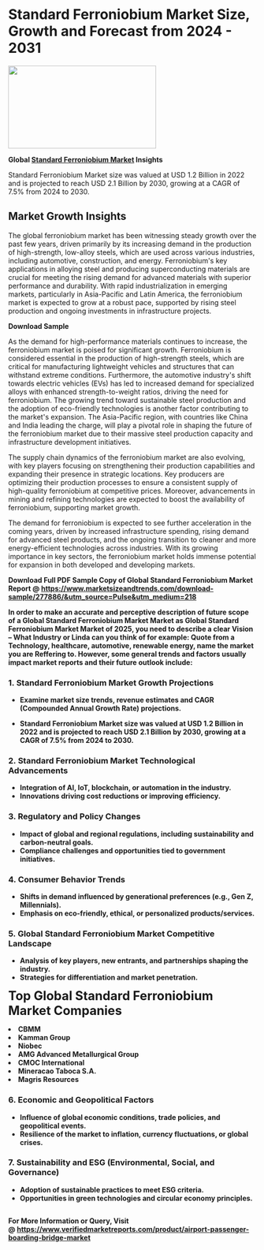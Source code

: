 <H1>Standard Ferroniobium Market Size, Growth and Forecast from 2024 - 2031</H1><img class="aligncenter size-medium wp-image-584254" src="https://thirdeyenews.in/wp-content/uploads/2024/09/Global-Market-Research-300x168.jpeg" alt="" width="300" height="168" /><p><strong>Global&nbsp;<a href="https://www.marketsizeandtrends.com/download-sample/277886/&amp;utm_source=Pulse&amp;utm_medium=218">Standard Ferroniobium Market</a> Insights</strong></p><p>Standard Ferroniobium Market size was valued at USD 1.2 Billion in 2022 and is projected to reach USD 2.1 Billion by 2030, growing at a CAGR of 7.5% from 2024 to 2030.</p><p><h2>Market Growth Insights</h2> <p>The global ferroniobium market has been witnessing steady growth over the past few years, driven primarily by its increasing demand in the production of high-strength, low-alloy steels, which are used across various industries, including automotive, construction, and energy. Ferroniobium's key applications in alloying steel and producing superconducting materials are crucial for meeting the rising demand for advanced materials with superior performance and durability. With rapid industrialization in emerging markets, particularly in Asia-Pacific and Latin America, the ferroniobium market is expected to grow at a robust pace, supported by rising steel production and ongoing investments in infrastructure projects.</p> <p><strong>Download Sample</strong></p> <p>As the demand for high-performance materials continues to increase, the ferroniobium market is poised for significant growth. Ferroniobium is considered essential in the production of high-strength steels, which are critical for manufacturing lightweight vehicles and structures that can withstand extreme conditions. Furthermore, the automotive industry's shift towards electric vehicles (EVs) has led to increased demand for specialized alloys with enhanced strength-to-weight ratios, driving the need for ferroniobium. The growing trend toward sustainable steel production and the adoption of eco-friendly technologies is another factor contributing to the market's expansion. The Asia-Pacific region, with countries like China and India leading the charge, will play a pivotal role in shaping the future of the ferroniobium market due to their massive steel production capacity and infrastructure development initiatives.</p> <p>The supply chain dynamics of the ferroniobium market are also evolving, with key players focusing on strengthening their production capabilities and expanding their presence in strategic locations. Key producers are optimizing their production processes to ensure a consistent supply of high-quality ferroniobium at competitive prices. Moreover, advancements in mining and refining technologies are expected to boost the availability of ferroniobium, supporting market growth.</p> <p>The demand for ferroniobium is expected to see further acceleration in the coming years, driven by increased infrastructure spending, rising demand for advanced steel products, and the ongoing transition to cleaner and more energy-efficient technologies across industries. With its growing importance in key sectors, the ferroniobium market holds immense potential for expansion in both developed and developing markets.</p> <p><strong></p><p><span class=""><strong>Download Full PDF Sample Copy of Global Standard Ferroniobium Market Report</strong> @ <a href="https://www.marketsizeandtrends.com/download-sample/277886/&amp;utm_source=Pulse&amp;utm_medium=218" target="_blank">https://www.marketsizeandtrends.com/download-sample/277886/&amp;utm_source=Pulse&amp;utm_medium=218</a></span></p><p>In order to make an accurate and perceptive description of future scope of a Global&nbsp;Standard Ferroniobium Market Market as Global&nbsp;Standard Ferroniobium Market Market of 2025, you need to describe a clear Vision &ndash; What Industry or Linda can you think of for example: Quote from a Technology, healthcare, automotive, renewable energy, name the market you are Reffering to. However, some general trends and factors usually impact market reports and their future outlook include:</p><h3>1.&nbsp;<strong>Standard Ferroniobium Market Growth Projections</strong></h3><ul><li>Examine market size trends, revenue estimates and CAGR (Compounded Annual Growth Rate) projections.</li><li><p>Standard Ferroniobium Market size was valued at USD 1.2 Billion in 2022 and is projected to reach USD 2.1 Billion by 2030, growing at a CAGR of 7.5% from 2024 to 2030.</p></li></ul><h3>2.&nbsp;<strong>Standard Ferroniobium Market Technological Advancements</strong></h3><ul><li>Integration of AI, IoT, blockchain, or automation in the industry.</li><li>Innovations driving cost reductions or improving efficiency.</li></ul><h3>3.&nbsp;<strong>Regulatory and Policy Changes</strong></h3><ul><li>Impact of global and regional regulations, including sustainability and carbon-neutral goals.</li><li>Compliance challenges and opportunities tied to government initiatives.</li></ul><h3>4.&nbsp;<strong>Consumer Behavior Trends</strong></h3><ul><li>Shifts in demand influenced by generational preferences (e.g., Gen Z, Millennials).</li><li>Emphasis on eco-friendly, ethical, or personalized products/services.</li></ul><h3>5.&nbsp;<strong>Global Standard Ferroniobium Market Competitive Landscape</strong></h3><ul><li>Analysis of key players, new entrants, and partnerships shaping the industry.</li><li>Strategies for differentiation and market penetration.</li></ul><p data-pm-slice="1 1 []"><span style="color: inherit; font-family: inherit; font-size: 25px;">Top Global Standard Ferroniobium Market Companies</span></p><div class="" data-test-id=""><p><li>CBMM</li><li> Kamman Group</li><li> Niobec</li><li> AMG Advanced Metallurgical Group</li><li> CMOC International</li><li> Mineracao Taboca S.A.</li><li> Magris Resources</li></p></div><h3>6.&nbsp;<strong>Economic and Geopolitical Factors</strong></h3><ul><li>Influence of global economic conditions, trade policies, and geopolitical events.</li><li>Resilience of the market to inflation, currency fluctuations, or global crises.</li></ul><h3>7.&nbsp;<strong>Sustainability and ESG (Environmental, Social, and Governance)</strong></h3><ul><li>Adoption of sustainable practices to meet ESG criteria.</li><li>Opportunities in green technologies and circular economy principles.</li></ul><h2><strong style="font-size: 14px;">For More Information or Query, Visit @&nbsp;</strong><a style="background-color: #ffffff; font-size: 14px;" href="https://www.marketsizeandtrends.com/report/standard-ferroniobium-market/" target="_blank">https://www.verifiedmarketreports.com/product/airport-passenger-boarding-bridge-market</a></h2>
